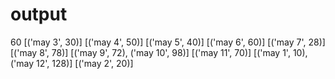 # output
60
[('may 3', 30)]
[('may 4', 50)]
[('may 5', 40)]
[('may 6', 60)]
[('may 7', 28)]
[('may 8', 78)]
[('may 9', 72), ('may 10', 98)]
[('may 11', 70)]
[('may 1', 10), ('may 12', 128)]
[('may 2', 20)]
